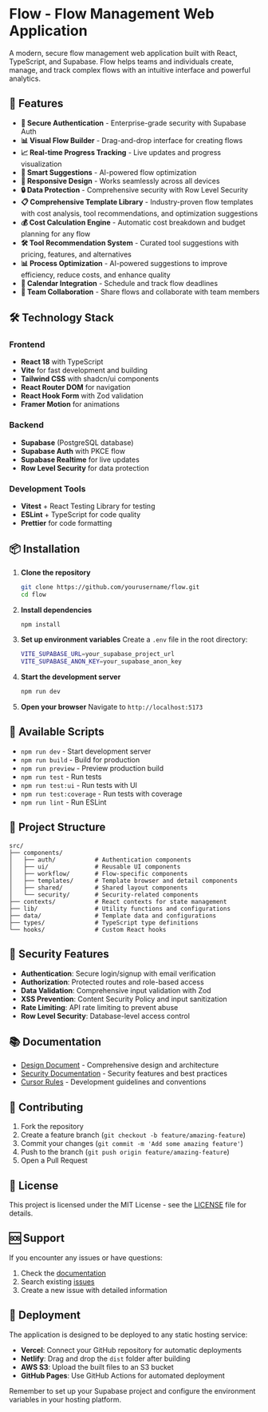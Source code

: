 # Flow - Flow Management Web Application

A modern, secure flow management web application built with React, TypeScript, and Supabase. Flow helps teams and individuals create, manage, and track complex flows with an intuitive interface and powerful analytics.

## 🚀 Features

- **🔐 Secure Authentication** - Enterprise-grade security with Supabase Auth
- **📊 Visual Flow Builder** - Drag-and-drop interface for creating flows
- **📈 Real-time Progress Tracking** - Live updates and progress visualization
- **🤖 Smart Suggestions** - AI-powered flow optimization
- **📱 Responsive Design** - Works seamlessly across all devices
- **🔒 Data Protection** - Comprehensive security with Row Level Security
- **📋 Comprehensive Template Library** - Industry-proven flow templates with cost analysis, tool recommendations, and optimization suggestions
- **💰 Cost Calculation Engine** - Automatic cost breakdown and budget planning for any flow
- **🛠️ Tool Recommendation System** - Curated tool suggestions with pricing, features, and alternatives
- **📊 Process Optimization** - AI-powered suggestions to improve efficiency, reduce costs, and enhance quality
- **📅 Calendar Integration** - Schedule and track flow deadlines
- **👥 Team Collaboration** - Share flows and collaborate with team members

## 🛠️ Technology Stack

### Frontend
- **React 18** with TypeScript
- **Vite** for fast development and building
- **Tailwind CSS** with shadcn/ui components
- **React Router DOM** for navigation
- **React Hook Form** with Zod validation
- **Framer Motion** for animations

### Backend
- **Supabase** (PostgreSQL database)
- **Supabase Auth** with PKCE flow
- **Supabase Realtime** for live updates
- **Row Level Security** for data protection

### Development Tools
- **Vitest** + React Testing Library for testing
- **ESLint** + TypeScript for code quality
- **Prettier** for code formatting

## 📦 Installation

1. **Clone the repository**
   ```bash
   git clone https://github.com/yourusername/flow.git
   cd flow
   ```

2. **Install dependencies**
   ```bash
   npm install
   ```

3. **Set up environment variables**
   Create a `.env` file in the root directory:
   ```bash
   VITE_SUPABASE_URL=your_supabase_project_url
   VITE_SUPABASE_ANON_KEY=your_supabase_anon_key
   ```

4. **Start the development server**
   ```bash
   npm run dev
   ```

5. **Open your browser**
   Navigate to `http://localhost:5173`

## 🔧 Available Scripts

- `npm run dev` - Start development server
- `npm run build` - Build for production
- `npm run preview` - Preview production build
- `npm run test` - Run tests
- `npm run test:ui` - Run tests with UI
- `npm run test:coverage` - Run tests with coverage
- `npm run lint` - Run ESLint

## 📁 Project Structure

```
src/
├── components/
│   ├── auth/           # Authentication components
│   ├── ui/             # Reusable UI components
│   ├── workflow/       # Flow-specific components
│   ├── templates/      # Template browser and detail components
│   ├── shared/         # Shared layout components
│   └── security/       # Security-related components
├── contexts/           # React contexts for state management
├── lib/                # Utility functions and configurations
├── data/               # Template data and configurations
├── types/              # TypeScript type definitions
└── hooks/              # Custom React hooks
```

## 🔐 Security Features

- **Authentication**: Secure login/signup with email verification
- **Authorization**: Protected routes and role-based access
- **Data Validation**: Comprehensive input validation with Zod
- **XSS Prevention**: Content Security Policy and input sanitization
- **Rate Limiting**: API rate limiting to prevent abuse
- **Row Level Security**: Database-level access control

## 📚 Documentation

- [Design Document](./DESIGN.md) - Comprehensive design and architecture
- [Security Documentation](./SECURITY.md) - Security features and best practices
- [Cursor Rules](./.cursorrules) - Development guidelines and conventions

## 🤝 Contributing

1. Fork the repository
2. Create a feature branch (`git checkout -b feature/amazing-feature`)
3. Commit your changes (`git commit -m 'Add some amazing feature'`)
4. Push to the branch (`git push origin feature/amazing-feature`)
5. Open a Pull Request

## 📄 License

This project is licensed under the MIT License - see the [LICENSE](LICENSE) file for details.

## 🆘 Support

If you encounter any issues or have questions:

1. Check the [documentation](./DESIGN.md)
2. Search existing [issues](../../issues)
3. Create a new issue with detailed information

## 🚀 Deployment

The application is designed to be deployed to any static hosting service:

- **Vercel**: Connect your GitHub repository for automatic deployments
- **Netlify**: Drag and drop the `dist` folder after building
- **AWS S3**: Upload the built files to an S3 bucket
- **GitHub Pages**: Use GitHub Actions for automated deployment

Remember to set up your Supabase project and configure the environment variables in your hosting platform.
